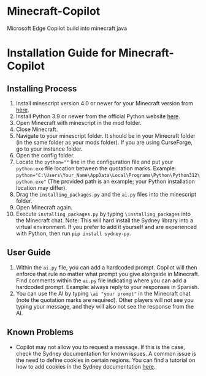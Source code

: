 # Minecraft-Copilot
Microsoft Edge Copilot build into minecraft java

# Installation Guide for Minecraft-Copilot

## Installing Process

1. Install minescript version 4.0 or newer for your Minecraft version from [here](https://modrinth.com/mod/minescript).
2. Install Python 3.9 or newer from the official Python website [here](https://www.python.org/downloads/).
3. Open Minecraft with minescript in the mod folder.
4. Close Minecraft.
5. Navigate to your minescript folder. It should be in your Minecraft folder (in the same folder as your mods folder). If you are using CurseForge, go to your instance folder.
6. Open the config folder.
7. Locate the `python=""` line in the configuration file and put your `python.exe` file location between the quotation marks. Example: `python="C:\Users\Your_Name\AppData\Local\Programs\Python\Python312\python.exe"` (The provided path is an example; your Python installation location may differ).
8. Drag the `installing_packages.py` and the `ai.py` files into the minescript folder.
9. Open Minecraft again.
10. Execute `installing_packages.py` by typing `\installing_packages` into the Minecraft chat. Note: This will hard install the Sydney library into a virtual environment. If you prefer to add it yourself and are experienced with Python, then run `pip install sydney-py`.

## User Guide

1. Within the `ai.py` file, you can add a hardcoded prompt. Copilot will then enforce that rule no matter what prompt you give alongside in Minecraft. Find comments within the `ai.py` file indicating where you can add a hardcoded prompt. Example: always reply to your responses in Spanish.
2. You can use the AI by typing `\ai "your prompt"` in the Minecraft chat (note the quotation marks are required). Other players will not see you typing your message, and they will also not see the response from the AI.

## Known Problems

- Copilot may not allow you to request a message. If this is the case, check the Sydney documentation for known issues. A common issue is the need to define cookies in certain regions. You can find a tutorial on how to add cookies in the Sydney documentation [here](https://github.com/vsakkas/sydney.py).

